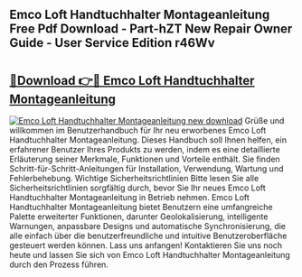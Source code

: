 ## Emco Loft Handtuchhalter Montageanleitung Free Pdf Download - Part-hZT New Repair Owner Guide - User Service Edition r46Wv

# <h2><a href="http://df7e5h.blite.top/?on=Emco+Loft+Handtuchhalter+Montageanleitung">🔗Download 👉🔴 Emco Loft Handtuchhalter Montageanleitung</a></h2>

[![Emco Loft Handtuchhalter Montageanleitung new download](https://i.imgur.com/lujVjoI.png)](http://df7e5h.blite.top/?on=Emco+Loft+Handtuchhalter+Montageanleitung)
Grüße und willkommen im Benutzerhandbuch für Ihr neu erworbenes Emco Loft Handtuchhalter Montageanleitung. Dieses Handbuch soll Ihnen helfen, ein erfahrener Benutzer Ihres Produkts zu werden, indem es eine detaillierte Erläuterung seiner Merkmale, Funktionen und Vorteile enthält. Sie finden Schritt-für-Schritt-Anleitungen für Installation, Verwendung, Wartung und Fehlerbehebung. Wichtige Sicherheitsrichtlinien Bitte lesen Sie alle Sicherheitsrichtlinien sorgfältig durch, bevor Sie Ihr neues Emco Loft Handtuchhalter Montageanleitung in Betrieb nehmen. Emco Loft Handtuchhalter Montageanleitung bietet Benutzern eine umfangreiche Palette erweiterter Funktionen, darunter Geolokalisierung, intelligente Warnungen, anpassbare Designs und automatische Synchronisierung, die alle einfach über die benutzerfreundliche und intuitive Benutzeroberfläche gesteuert werden können. Lass uns anfangen! Kontaktieren Sie uns noch heute und lassen Sie sich von Emco Loft Handtuchhalter Montageanleitung durch den Prozess führen.

